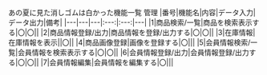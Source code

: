 あの夏に見た消しゴムは白かった機能一覧 管理
|番号|機能名|内容|データ入力|データ出力|備考|
|---|---|---|:---:|:---:|---|
|1|商品検索/一覧|商品を検索表示する|〇|〇||
|2|商品情報登録/出力|商品情報を登録/出力する|〇|〇||
|3|在庫情報|在庫情報を表示||〇||
|4|商品画像登録|画像を登録する|〇|||
|5|会員情報検索/一覧|会員情報を検索表示する|〇|〇||
|6|会員情報登録/出力|会員情報登録/出力する|〇|〇||
|7|会員情報編集|会員情報を編集する|〇|||
